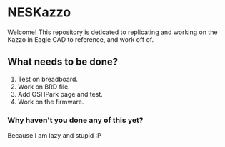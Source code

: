 # NESKazzo
Welcome! This repository is deticated to replicating and working on the Kazzo in Eagle CAD to reference, and work off of.
## What needs to be done?
1. Test on breadboard.
2. Work on BRD file.
3. Add OSHPark page and test.
4. Work on the firmware.
### Why haven't you done any of this yet?
Because I am lazy and stupid :P
